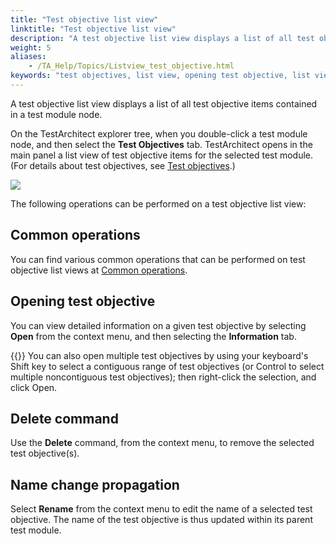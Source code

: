 ```yaml
--- 
title: "Test objective list view"
linktitle: "Test objective list view"
description: "A test objective list view displays a list of all test objective items contained in a test module node."
weight: 5
aliases: 
    - /TA_Help/Topics/Listview_test_objective.html
keywords: "test objectives, list view, opening test objective, list view, test objectives, renaming, list view, test objectives, sorting, copying text, filters, editing multiple fields"
---
```


A test objective list view displays a list of all test objective items contained in a test module node.

On the TestArchitect explorer tree, when you double-click a test module node, and then select the **Test Objectives** tab. TestArchitect opens in the main panel a list view of test objective items for the selected test module. \(For details about test objectives, see [Test objectives](/TA_Help/Topics/Projects_and_tests_TO.html).\)

![](/images/TA_Help/Images/Listview_test_objective.png)

The following operations can be performed on a test objective list view:

## Common operations

You can find various common operations that can be performed on test objective list views at [Common operations](/TA_Help/Topics/Listview_common_operations.html).

## Opening test objective

You can view detailed information on a given test objective by selecting **Open** from the context menu, and then selecting the **Information** tab.

{{<tip>}} You can also open multiple test objectives by using your keyboard's Shift key to select a contiguous range of test objectives \(or Control to select multiple noncontiguous test objectives\); then right-click the selection, and click Open.

## Delete command

Use the **Delete** command, from the context menu, to remove the selected test objective\(s\).

## Name change propagation

Select **Rename** from the context menu to edit the name of a selected test objective. The name of the test objective is thus updated within its parent test module.




